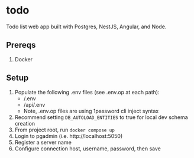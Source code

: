 # todo

Todo list web app built with Postgres, NestJS, Angular, and Node.

## Prereqs

1. Docker

## Setup

1. Populate the following .env files (see .env.op at each path):
   - /.env
   - /api/.env
   - Note, .env.op files are using 1password cli inject syntax
2. Recommend setting `DB_AUTOLOAD_ENTITIES` to true for local dev schema creation
3. From project root, run `docker compose up`
4. Login to pgadmin (i.e. http://localhost:5050)
5. Register a server name
6. Configure connection host, username, password, then save

